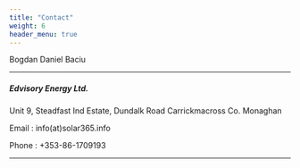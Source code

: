 ```yaml
---
title: "Contact"
weight: 6
header_menu: true
---
```

Bogdan Daniel Baciu

---

##### Edvisory Energy Ltd.

Unit 9, Steadfast Ind Estate, Dundalk Road
Carrickmacross
Co. Monaghan

Email : info(at)solar365.info

Phone : +353-86-1709193

---